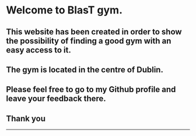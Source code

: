 # Welcome to BlasT gym.
## This website has been created in order to show the possibility of finding a good gym with an easy access to it. 
## The gym is located in the centre of Dublin.
## Please feel free to go to my Github profile and leave your feedback there.
## Thank you

---

